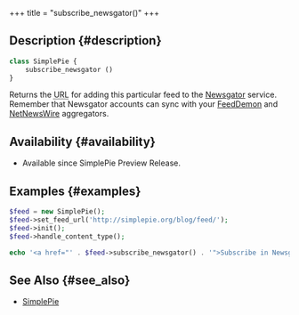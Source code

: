 +++
title = "subscribe_newsgator()"
+++

## Description {#description}

```php
class SimplePie {
    subscribe_newsgator ()
}
```

Returns the <abbr title="Uniform Resource Locator">URL</abbr> for adding this particular feed to the [Newsgator](http://newsgator.com/) service. Remember that Newsgator accounts can sync with your [FeedDemon](http://www.newsgator.com/Individuals/FeedDemon/) and [NetNewsWire](http://www.newsgator.com/Individuals/NetNewsWire/) aggregators.

## Availability {#availability}

- Available since SimplePie Preview Release.

## Examples {#examples}

```php
$feed = new SimplePie();
$feed->set_feed_url('http://simplepie.org/blog/feed/');
$feed->init();
$feed->handle_content_type();

echo '<a href="' . $feed->subscribe_newsgator() . '">Subscribe in Newsgator</a>';
```

## See Also {#see_also}

- [SimplePie](@/wiki/reference/simplepie/_index.md)
